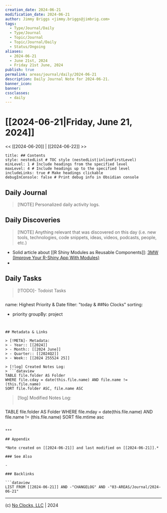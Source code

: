 ```yaml
---
creation_date: 2024-06-21
modification_date: 2024-06-21
author: Jimmy Briggs <jimmy.briggs@jimbrig.com>
tags:
  - Type/Journal/Daily
  - Type/Journal
  - Topic/Journal
  - Topic/Journal/Daily
  - Status/Ongoing
aliases:
  - 2024-06-21
  - June 21st, 2024
  - Friday 21st June, 2024
publish: true
permalink: areas/journal/daily/2024-06-21
description: Daily Journal Note for 2024-06-21.
banner_icon:
banner:
cssclasses:
  - daily
---
```



# [[2024-06-21|Friday, June 21, 2024]]

<< [[2024-06-20]] | [[2024-06-22]] >>

```table-of-contents
title: ## Contents 
style: nestedList # TOC style (nestedList|inlineFirstLevel)
minLevel: 1 # Include headings from the specified level
maxLevel: 4 # Include headings up to the specified level
includeLinks: true # Make headings clickable
debugInConsole: false # Print debug info in Obsidian console
```

## Daily Journal

> [!NOTE] Personalized daily activity logs.

## Daily Discoveries

> [!NOTE] Anything relevant that was discovered on this day (i.e. new tools, technologies, code snippets, ideas, videos, podcasts, people, etc.)

- Solid article about [[R Shiny Modules as Reusable Components]]: [3MW (Improve Your R-Shiny App With Modules)](https://3mw.albert-rapp.de/p/shiny-modules)
- 

## Daily Tasks

> [!TODO]- Todoist Tasks
> ```todoist
name: Highest Priority & Date
filter: "today & ##No Clocks"
sorting:
   - priority
groupBy: project
```


## Metadata & Links

> [!META]- Metadata:
> - Year:: [[2024]]
> - Month:: [[2024 June]]
> - Quarter:: [[2024Q2]]
> - Week:: [[2024 255524 25]]

> [!log] Created Notes Log:
> ```dataview
TABLE file.folder AS Folder
WHERE file.cday = date(this.file.name) AND file.name != (this.file.name)
SORT file.folder ASC, file.name ASC
```

> [!log] Modified Notes Log:
> ```dataview
TABLE file.folder AS Folder
WHERE file.mday = date(this.file.name) AND file.name != (this.file.name)
SORT file.mtime asc
```

***

## Appendix

*Note created on [[2024-06-21]] and last modified on [[2024-06-21]].*

### See Also

- 

### Backlinks

```dataview
LIST FROM [[2024-06-21]] AND -"CHANGELOG" AND -"03-AREAS/Journal/2024-06-21"
```

***

(c) [No Clocks, LLC](https://github.com/noclocks) | 2024



